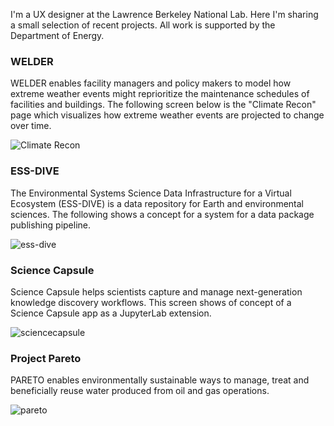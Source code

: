 I'm a UX designer at the Lawrence Berkeley National Lab. Here I'm sharing a small selection of recent projects. All work is supported by the Department of Energy. 


### WELDER

WELDER enables facility managers and policy makers to model how extreme weather events might reprioritize the maintenance schedules of facilities and buildings. The following screen below is the "Climate Recon" page which visualizes how extreme weather events are projected to change over time.   

![Climate Recon](https://user-images.githubusercontent.com/5075865/182978940-028df596-aec5-48b6-b569-7154dd4c50ae.png)


### ESS-DIVE

The Environmental Systems Science Data Infrastructure for a Virtual Ecosystem (ESS-DIVE) is a data repository for Earth and environmental sciences. The following shows a concept for a system for a data package publishing pipeline.

![ess-dive](https://user-images.githubusercontent.com/5075865/182980427-d65e5ac0-cb7a-4ea5-b79b-91ff7088c849.png)


### Science Capsule

Science Capsule helps scientists capture and manage next-generation knowledge discovery workflows. This screen shows of concept of a Science Capsule app as a JupyterLab extension. 

![sciencecapsule](https://user-images.githubusercontent.com/5075865/182981029-5bf1b57c-4e9d-4ba2-9a32-2a8c05cd6ed4.png)


### Project Pareto

PARETO enables environmentally sustainable ways to manage, treat and beneficially reuse water produced from oil and gas operations.

![pareto](https://user-images.githubusercontent.com/5075865/182981241-9ddcb069-0e05-4ae8-812b-c631f6e25b8e.png)



